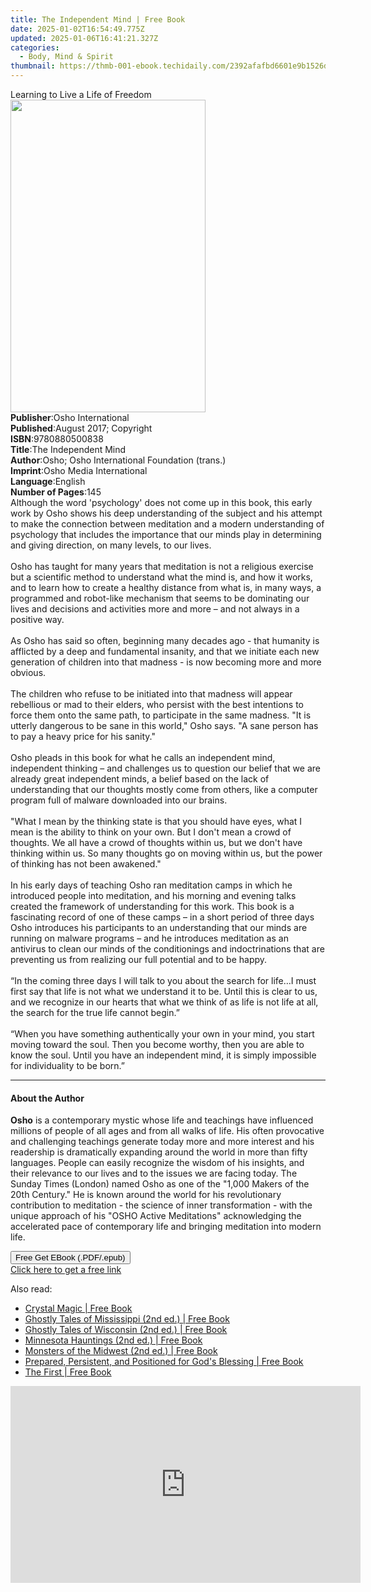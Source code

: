 ```yaml
---
title: The Independent Mind | Free Book
date: 2025-01-02T16:54:49.775Z
updated: 2025-01-06T16:41:21.327Z
categories:
  - Body, Mind & Spirit
thumbnail: https://thmb-001-ebook.techidaily.com/2392afafbd6601e9b1526d1e884bb1f16262eac6386dfeb2025095fb5427ecdf.jpg
---
```

<main id="book-container">
  <div class="flex flex-col">
    <div class="book-brief flex-1 py-6 px-4 sm:p-6 md:py-10 md:px-8">
      <!-- brief-->
      <div class="book-brief-main">Learning to Live a Life of Freedom</div>
    </div>
    <div
      class="book-meta-info flex-1 grid gap-4 col-start-1 col-end-3 row-start-1 sm:mb-6 sm:grid-cols-4 lg:gap-6 lg:col-start-2 lg:row-end-6 lg:row-span-6 lg:mb-0"
    >
      <div
        class="book-meta-info-left place-content-center mt-4 p-4 text-sm leading-6 col-start-2 col-span-2 dark:text-slate-400"
      >
        <img
          class="w-full h-500 object-cover rounded-lg sm:h-255 sm:col-span-2 lg:col-span-full"
          src="https://img-001-ebook.techidaily.com/20f87bb84fa0da350d127327eb05613ee964ecad69dcf9ade7b2e7da2a389e05.jpg"
          alt=""
          width="312"
          height="500"
        />
      </div>
      <div
        class="book-meta-info-right mt-2 col-start-1 row-start-2 col-span-3 self-center"
      >
        <!-- meta data  -->
        <div class="flex flex-col px-4 md:px-8">
          <div class="flex-1">
            <strong>Publisher</strong>:<span class="px-2"
              >Osho International</span
            >
          </div>
          <div class="flex-1">
            <strong>Published</strong>:<span class="px-2"
              >August 2017; Copyright</span
            >
          </div>
          <div class="flex-1">
            <strong>ISBN</strong>:<span class="px-2">9780880500838</span>
          </div>
          <div class="flex-1">
            <strong>Title</strong>:<span class="px-2"
              >The Independent Mind</span
            >
          </div>
          <div class="flex-1">
            <strong>Author</strong>:<span class="px-2"
              >Osho; Osho International Foundation (trans.)</span
            >
          </div>
          <div class="flex-1">
            <strong>Imprint</strong>:<span class="px-2"
              >Osho Media International</span
            >
          </div>
          <div class="flex-1">
            <strong>Language</strong>:<span class="px-2">English</span>
          </div>
          <div class="flex-1">
            <strong>Number of Pages</strong>:<span class="px-2">145</span>
          </div>
        </div>
      </div>
    </div>
    <div class="book-description flex-1 py-6 px-4 sm:p-6 md:py-10 md:px-8">
      <div class="book-description-main">
        <div accordion-content="" id="description">
          Although the word 'psychology' does not come up in this book, this
          early work by Osho shows his deep understanding of the subject and his
          attempt to make the connection between meditation and a modern
          understanding of psychology that includes the importance that our
          minds play in determining and giving direction, on many levels, to our
          lives. <br /><br />Osho has taught for many years that meditation is
          not a religious exercise but a scientific method to understand what
          the mind is, and how it works, and to learn how to create a healthy
          distance from what is, in many ways, a programmed and robot-like
          mechanism that seems to be dominating our lives and decisions and
          activities more and more – and not always in a positive way.
          <br /><br />As Osho has said so often, beginning many decades ago -
          that humanity is afflicted by a deep and fundamental insanity, and
          that we initiate each new generation of children into that madness -
          is now becoming more and more obvious. <br /><br />The children who
          refuse to be initiated into that madness will appear rebellious or mad
          to their elders, who persist with the best intentions to force them
          onto the same path, to participate in the same madness. "It is utterly
          dangerous to be sane in this world," Osho says. "A sane person has to
          pay a heavy price for his sanity."<br /><br />Osho pleads in this book
          for what he calls an independent mind, independent thinking – and
          challenges us to question our belief that we are already great
          independent minds, a belief based on the lack of understanding that
          our thoughts mostly come from others, like a computer program full of
          malware downloaded into our brains. <br />
          <br />"What I mean by the thinking state is that you should have eyes,
          what I mean is the ability to think on your own. But I don't mean a
          crowd of thoughts. We all have a crowd of thoughts within us, but we
          don't have thinking within us. So many thoughts go on moving within
          us, but the power of thinking has not been awakened." <br /><br />In
          his early days of teaching Osho ran meditation camps in which he
          introduced people into meditation, and his morning and evening talks
          created the framework of understanding for this work. This book is a
          fascinating record of one of these camps – in a short period of three
          days Osho introduces his participants to an understanding that our
          minds are running on malware programs – and he introduces meditation
          as an antivirus to clean our minds of the conditionings and
          indoctrinations that are preventing us from realizing our full
          potential and to be happy.<br /><br />“In the coming three days I will
          talk to you about the search for life…I must first say that life is
          not what we understand it to be. Until this is clear to us, and we
          recognize in our hearts that what we think of as life is not life at
          all, the search for the true life cannot begin.” <br /><br />“When you
          have something authentically your own in your mind, you start moving
          toward the soul. Then you become worthy, then you are able to know the
          soul. Until you have an independent mind, it is simply impossible for
          individuality to be born.”
        </div>
        <div class="accordion-fader"></div>
      </div>
    </div>
    <div class="book-excerpts flex-1 py-6 px-4 sm:p-6 md:py-10 md:px-8">
      <!-- excerpts-->
      <div class="book-excerpts-main">
        <hr />
        <h4 class="placeholder placeholder-heading">
          <span>About the Author</span>
        </h4>
        <p>
          <strong>Osho</strong> is a contemporary mystic whose life and
          teachings have influenced millions of people of all ages and from all
          walks of life. His often provocative and challenging teachings
          generate today more and more interest and his readership is
          dramatically expanding around the world in more than fifty languages.
          People can easily recognize the wisdom of his insights, and their
          relevance to our lives and to the issues we are facing today. The
          Sunday Times (London) named Osho as one of the "1,000 Makers of the
          20th Century." He is known around the world for his revolutionary
          contribution to meditation - the science of inner transformation -
          with the unique approach of his "OSHO Active Meditations"
          acknowledging the accelerated pace of contemporary life and bringing
          meditation into modern life.
        </p>
      </div>
    </div>
    <div
      class="book-about-author flex-1 py-6 px-4 sm:p-6 md:py-10 md:px-8"
    ></div>
    <div class="book-free-get flex-1 py-6 px-4 sm:p-6 md:py-10 md:px-8">
      <button
        id="btn-free-get"
        class="bg-blue-500 hover:bg-blue-700 text-white font-bold py-2 px-4 rounded"
      >
        Free Get EBook (.PDF/.epub)
      </button>
      <div id="countdown-display" class="px-2 text-lg mt-2"></div>
      <a
        id="free-link"
        class="hidden bg-blue-500 hover:bg-blue-700 text-white font-bold py-2 px-4 rounded"
        href="https://www.ebooks.com/en-us/book/96476523/the-independent-mind/osho/"
        target="_blank"
        >Click here to get a free link</a
      >
    </div>
    <script>
      let countdownTime = 0;
      let countdownInterval = null;
      document
        .getElementById('btn-free-get')
        .addEventListener('click', startCountdown);
      function startCountdown() {
        countdownTime = new Date().getTime() + 60000 * 3;
        countdownInterval = setInterval(updateCountdown, 1000);
        document.getElementById('btn-free-get').disabled = true;
        document
          .getElementById('btn-free-get')
          .classList.add('bg-gray-500', 'cursor-not-allowed');
      }
      function updateCountdown() {
        let currentTime = new Date().getTime();
        let timeLeft = countdownTime - currentTime;
        let secondsLeft = Math.floor(timeLeft / 1000);
        document.getElementById('countdown-display').innerHTML =
          `Remaining time: ${secondsLeft} seconds.`;
        if (secondsLeft <= 0) {
          clearInterval(countdownInterval);
          document.getElementById('btn-free-get').classList.add('hidden');
          document.getElementById('free-link').classList.remove('hidden');
          document.getElementById('countdown-display').innerHTML = '';
        }
      }
    </script>
  </div>
</main>

<ins class="adsbygoogle"
      style="display:block"
      data-ad-client="ca-pub-7571918770474297"
      data-ad-slot="8358498916"
      data-ad-format="auto"
      data-full-width-responsive="true"></ins>
    

<span class="atpl-alsoreadstyle">Also read:</span>
<div><ul>
<li><a href="https://novels-ebooks.techidaily.com/210580376-9780760374429-crystal-magic/"><u>Crystal Magic | Free Book</u></a></li>
<li><a href="https://novels-ebooks.techidaily.com/210580387-9781647553104-ghostly-tales-of-mississippi-2nd-ed/"><u>Ghostly Tales of Mississippi (2nd ed.) | Free Book</u></a></li>
<li><a href="https://novels-ebooks.techidaily.com/210580391-9781647553128-ghostly-tales-of-wisconsin-2nd-ed/"><u>Ghostly Tales of Wisconsin (2nd ed.) | Free Book</u></a></li>
<li><a href="https://novels-ebooks.techidaily.com/210580390-9781647553180-minnesota-hauntings-2nd-ed/"><u>Minnesota Hauntings (2nd ed.) | Free Book</u></a></li>
<li><a href="https://novels-ebooks.techidaily.com/210580392-9781647553203-monsters-of-the-midwest-2nd-ed/"><u>Monsters of the Midwest (2nd ed.) | Free Book</u></a></li>
<li><a href="https://novels-ebooks.techidaily.com/210580031-9798885405157-prepared-persistent-and-positioned-for-gods-blessing/"><u>Prepared, Persistent, and Positioned for God's Blessing | Free Book</u></a></li>
<li><a href="https://novels-ebooks.techidaily.com/210579991-9781956096590-the-first/"><u>The First | Free Book</u></a></li>
</ul></div>

<!-- affiliate ads begin -->
<iframe width="560" height="315" src="https://www.youtube.com/embed/Vca--yEhtdo?si=7ijqjyP-oi3LYze1" title="YouTube video player" frameborder="0" allow="accelerometer; autoplay; clipboard-write; encrypted-media; gyroscope; picture-in-picture; web-share" referrerpolicy="strict-origin-when-cross-origin" allowfullscreen></iframe>
<!-- affiliate ads end -->

